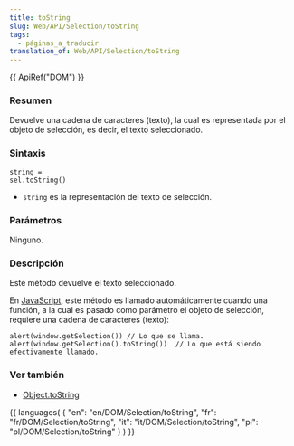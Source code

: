 ```yaml
---
title: toString
slug: Web/API/Selection/toString
tags:
  - páginas_a_traducir
translation_of: Web/API/Selection/toString
---
```

{{ ApiRef("DOM") }}

### Resumen

Devuelve una cadena de caracteres (texto), la cual es representada por el objeto de selección, es decir, el texto seleccionado.

### Sintaxis

    string =
    sel.toString()

- `string` es la representación del texto de selección.

### Parámetros

Ninguno.

### Descripción

Este método devuelve el texto seleccionado.

En [JavaScript](es/JavaScript), este método es llamado automáticamente cuando una función, a la cual es pasado como parámetro el objeto de selección, requiere una cadena de caracteres (texto):

    alert(window.getSelection()) // Lo que se llama.
    alert(window.getSelection().toString())  // Lo que está siendo efectivamente llamado.

### Ver también

- [Object.toString](es/Core_JavaScript_1.5_Reference/Objects/Object/toString)

{{ languages( { "en": "en/DOM/Selection/toString", "fr": "fr/DOM/Selection/toString", "it": "it/DOM/Selection/toString", "pl": "pl/DOM/Selection/toString" } ) }}
